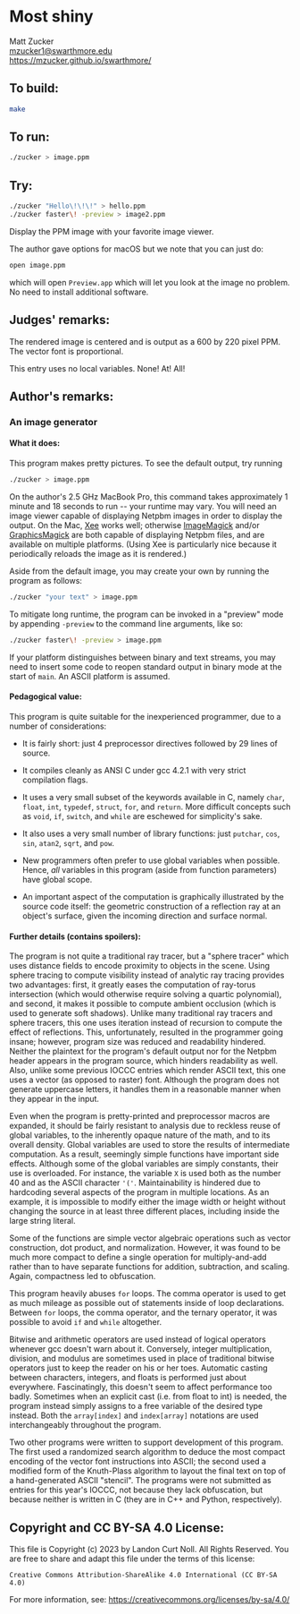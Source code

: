 # Most shiny

Matt Zucker  
<mzucker1@swarthmore.edu>  
<https://mzucker.github.io/swarthmore/>

## To build:

```sh
make
```

## To run:

```sh
./zucker > image.ppm
```

## Try:

```sh
./zucker "Hello\!\!\!" > hello.ppm
./zucker faster\! -preview > image2.ppm
```

Display the PPM image with your favorite image viewer.

The author gave options for macOS but we note that you can just do:

```sh
open image.ppm
```

which will open `Preview.app` which will let you look at the image no problem.
No need to install additional software.

## Judges' remarks:

The rendered image is centered and is output as a 600 by 220 pixel PPM.
The vector font is proportional.

This entry uses no local variables. None! At! All!

## Author's remarks:

### An image generator

#### What it does:

This program makes pretty pictures.  To see the default output, try
running

```sh
./zucker > image.ppm
```

On the author's 2.5 GHz MacBook Pro, this command takes approximately
1 minute and 18 seconds to run -- your runtime may vary.  You will
need an image viewer capable of displaying Netpbm images in order to
display the output. On the Mac, [Xee](http://wakaba.c3.cx/s/apps/xee)
works well; otherwise [ImageMagick](http://www.imagemagick.org/)
and/or [GraphicsMagick](http://www.graphicsmagick.org/) are both
capable of displaying Netpbm files, and are available on multiple
platforms. (Using Xee is particularly nice because it periodically
reloads the image as it is rendered.)

Aside from the default image, you may create your own by running the
program as follows:

```sh
./zucker "your text" > image.ppm
```

To mitigate long runtime, the program can be invoked in a "preview"
mode by appending `-preview` to the command line arguments, like so:

```sh
./zucker faster\! -preview > image.ppm
```

If your platform distinguishes between binary and text streams, you
may need to insert some code to reopen standard output in binary mode
at the start of `main`. An ASCII platform is assumed.

#### Pedagogical value:

This program is quite suitable for the inexperienced programmer, due
to a number of considerations:

  * It is fairly short: just 4 preprocessor directives followed by 29
    lines of source.

  * It compiles cleanly as ANSI C under gcc 4.2.1 with very strict
    compilation flags.

  * It uses a very small subset of the keywords available in C, namely
    `char`, `float`, `int`, `typedef`, `struct`, `for`, and `return`.
    More difficult concepts such as `void`, `if`, `switch`, and
    `while` are eschewed for simplicity's sake.

  * It also uses a very small number of library functions: just `putchar`,
    `cos`, `sin`, `atan2`, `sqrt`, and `pow`.

  * New programmers often prefer to use global variables when
    possible. Hence, *all* variables in this program (aside from
    function parameters) have global scope.

  * An important aspect of the computation is graphically illustrated
    by the source code itself: the geometric construction of a
    reflection ray at an object's surface, given the incoming
    direction and surface normal.
    
#### Further details (contains spoilers):

The program is not quite a traditional ray tracer, but a "sphere
tracer" which uses distance fields to encode proximity to objects in
the scene. Using sphere tracing to compute visibility instead of
analytic ray tracing provides two advantages: first, it greatly eases
the computation of ray-torus intersection (which would otherwise
require solving a quartic polynomial), and second, it makes it
possible to compute ambient occlusion (which is used to generate soft
shadows). Unlike many traditional ray tracers and sphere tracers, this
one uses iteration instead of recursion to compute the effect of
reflections. This, unfortunately, resulted in the programmer going
insane; however, program size was reduced and readability
hindered. Neither the plaintext for the program's default output nor
for the Netpbm header appears in the program source, which hinders
readability as well. Also, unlike some previous IOCCC entries which
render ASCII text, this one uses a vector (as opposed to raster)
font. Although the program does not generate uppercase letters, it
handles them in a reasonable manner when they appear in the input.

Even when the program is pretty-printed and preprocessor macros are
expanded, it should be fairly resistant to analysis due to reckless
reuse of global variables, to the inherently opaque nature of the
math, and to its overall density. Global variables are used to store
the results of intermediate computation. As a result, seemingly simple
functions have important side effects. Although some of the global
variables are simply constants, their use is overloaded. For instance,
the variable `X` is used both as the number 40 and as the ASCII
character `'('`.  Maintainability is hindered due to hardcoding
several aspects of the program in multiple locations. As an example,
it is impossible to modify either the image width or height without
changing the source in at least three different places, including
inside the large string literal.

Some of the functions are simple vector algebraic operations such as
vector construction, dot product, and normalization. However, it was
found to be much more compact to define a single operation for
multiply-and-add rather than to have separate functions for addition,
subtraction, and scaling. Again, compactness led to obfuscation.

This program heavily abuses `for` loops. The comma operator is used to
get as much mileage as possible out of statements inside of loop
declarations. Between `for` loops, the comma operator, and the ternary
operator, it was possible to avoid `if` and `while` altogether.

Bitwise and arithmetic operators are used instead of logical operators
whenever gcc doesn't warn about it. Conversely, integer
multiplication, division, and modulus are sometimes used in place of
traditional bitwise operators just to keep the reader on his or her
toes. Automatic casting between characters, integers, and floats is
performed just about everywhere. Fascinatingly, this doesn't seem to
affect performance too badly. Sometimes when an explicit cast
(i.e. from float to int) is needed, the program instead simply assigns
to a free variable of the desired type instead. Both the `array[index]`
and `index[array]` notations are used interchangeably throughout the
program.

Two other programs were written to support development of this
program. The first used a randomized search algorithm to deduce the
most compact encoding of the vector font instructions into ASCII; the
second used a modified form of the Knuth-Plass algorithm to layout the
final text on top of a hand-generated ASCII "stencil".  The programs
were not submitted as entries for this year's IOCCC, not because they
lack obfuscation, but because neither is written in C (they are in C++
and Python, respectively).

## Copyright and CC BY-SA 4.0 License:

This file is Copyright (c) 2023 by Landon Curt Noll.  All Rights Reserved.
You are free to share and adapt this file under the terms of this license:

    Creative Commons Attribution-ShareAlike 4.0 International (CC BY-SA 4.0)

For more information, see: https://creativecommons.org/licenses/by-sa/4.0/
